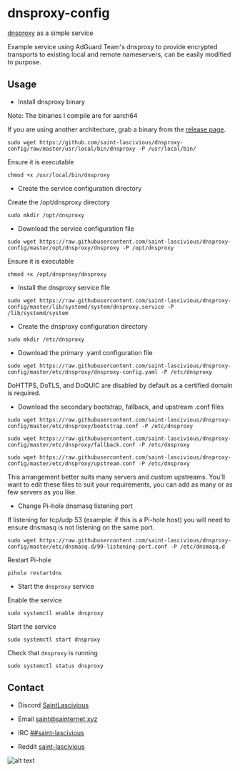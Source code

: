 # dnsproxy-config

[dnsproxy](https://github.com/AdguardTeam/dnsproxy) as a simple service

Example service using AdGuard Team's dnsproxy to provide encrypted transports to existing local and remote nameservers, can be easily modified to purpose.

## Usage
* Install dnsproxy binary

Note: The binaries I compile are for aarch64

If you are using another architecture, grab a binary from the [release page](github.com/AdguardTeam/dnsproxy/releases).
```
sudo wget https://github.com/saint-lascivious/dnsproxy-config/raw/master/usr/local/bin/dnsproxy -P /usr/local/bin/
```

Ensure it is executable
```
chmod +x /usr/local/bin/dnsproxy
```

* Create the service configuration directory

Create the /opt/dnsproxy directory
```
sudo mkdir /opt/dnsproxy
```

* Download the service configuration file
```
sudo wget https://raw.githubusercontent.com/saint-lascivious/dnsproxy-config/master/opt/dnsproxy/dnsproxy -P /opt/dnsproxy
```

Ensure it is executable
```
chmod +x /opt/dnsproxy/dnsproxy
```

* Install the dnsproxy service file
```
sudo wget https://raw.githubusercontent.com/saint-lascivious/dnsproxy-config/master/lib/systemd/system/dnsproxy.service -P /lib/systemd/system
```

* Create the dnsproxy configuration directory
```
sudo mkdir /etc/dnsproxy
```

* Download the primary .yaml configuration file
```
sudo wget https://raw.githubusercontent.com/saint-lascivious/dnsproxy-config/master/etc/dnsproxy/dnsproxy-config.yaml -P /etc/dnsproxy
```

DoHTTPS, DoTLS, and DoQUIC are disabled by default as a certified domain is required.

* Download the secondary bootstrap, fallback, and upstream .conf files
```
sudo wget https://raw.githubusercontent.com/saint-lascivious/dnsproxy-config/master/etc/dnsproxy/bootstrap.conf -P /etc/dnsproxy
```
```
sudo wget https://raw.githubusercontent.com/saint-lascivious/dnsproxy-config/master/etc/dnsproxy/fallback.conf -P /etc/dnsproxy
```
```
sudo wget https://raw.githubusercontent.com/saint-lascivious/dnsproxy-config/master/etc/dnsproxy/upstream.conf -P /etc/dnsproxy
```

This arrangement better suits many servers and custom upstreams. You'll want to edit these files to suit your requirements, you can add as many or as few servers as you like.

* Change Pi-hole dnsmasq listening port

If listening for tcp/udp 53 (example: if this is a Pi-hole host) you will need to ensure dnsmasq is not listening on the same port.
```
sudo wget https://raw.githubusercontent.com/saint-lascivious/dnsproxy-config/master/etc/dnsmasq.d/99-listening-port.conf -P /etc/dnsmasq.d
```

Restart Pi-hole
```
pihole restartdns
```

* Start the `dnsproxy` service

Enable the service
```
sudo systemctl enable dnsproxy
```

Start the service
```
sudo systemctl start dnsproxy 
```

Check that `dnsproxy` is running
```
sudo systemctl status dnsproxy
```
## Contact
* Discord
[SaintLascivious](https://discord.gg/NC7taVyn)

* Email
saint@sainternet.xyz

* IRC
[##saint-lascivious](https://webchat.freenode.net/##saint-lascivious)

* Reddit
[saint-lascivious](https://www.reddit.com/user/saint-lascivious)

![alt text][logo]

[logo]:https://vignette.wikia.nocookie.net/pokemon/images/7/76/265Wurmple.png "Using the spikes on its rear end, Wurmple peels the bark off trees and feeds on the sap that oozes out. This Pokémon's feet are tipped with suction pads that allow it to cling to glass without slipping."
